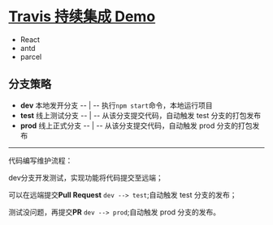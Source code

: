 # [Travis 持续集成 Demo](https://antd-demo.ypf9319.now.sh/)

- React
- antd
- parcel

## 分支策略

- **dev** 本地发开分支 -- | -- 执行`npm start`命令，本地运行项目
- **test** 线上测试分支 -- | -- 从该分支提交代码，自动触发 test 分支的打包发布
- **prod** 线上正式分支 -- | -- 从该分支提交代码，自动触发 prod 分支的打包发布

----

代码编写维护流程：

dev分支开发测试，实现功能将代码提交至远端；

可以在远端提交**Pull Request** `dev --> test`;自动触发 test 分支的发布；

测试没问题，再提交**PR** `dev --> prod`;自动触发 prod 分支的发布。


